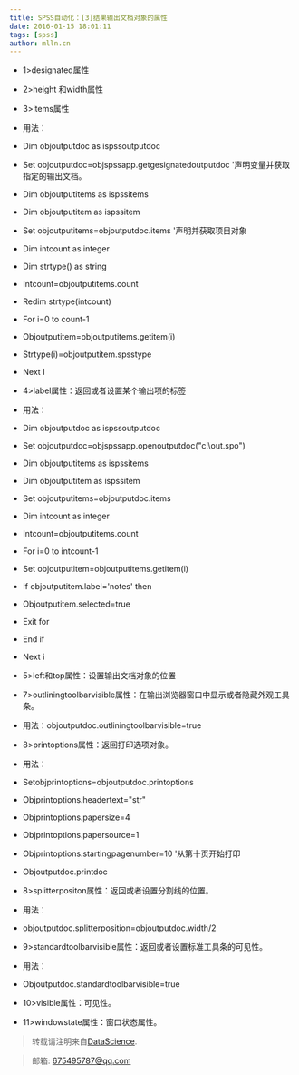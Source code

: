 ```yaml
---
title: SPSS自动化：[3]结果输出文档对象的属性
date: 2016-01-15 18:01:11
tags: [spss]
author: mlln.cn
---
```


- 1>designated属性

- 2>height 和width属性

- 3>items属性

- 用法：

- Dim objoutputdoc as ispssoutputdoc

- Set objoutputdoc=objspssapp.getgesignatedoutputdoc           '声明变量并获取指定的输出文档。

- Dim objoutputitems as ispssitems

- Dim objoutputitem as ispssitem

- Set objoutputitems=objoutputdoc.items         '声明并获取项目对象

- Dim intcount as integer

- Dim strtype() as string

- Intcount=objoutputitems.count

- Redim strtype(intcount)

- For i=0 to count-1

- Objoutputitem=objoutputitems.getitem(i)

- Strtype(i)=objoutputitem.spsstype

- Next I

- 4>label属性：返回或者设置某个输出项的标签

- 用法：

- Dim objoutputdoc as ispssoutputdoc

- Set objoutputdoc=objspssapp.openoutputdoc("c:\out.spo")

- Dim objoutputitems as ispssitems

- Dim objoutputitem as ispssitem

- Set objoutputitems=objoutputdoc.items

- Dim intcount as integer

- Intcount=objoutputitems.count

- For i=0 to intcount-1

- Set objoutputitem=objoutputitems.getitem(i)

- If objoutputitem.label='notes' then

- Objoutputitem.selected=true

- Exit for

- End if

- Next i

- 5>left和top属性：设置输出文档对象的位置

- 7>outliningtoolbarvisible属性：在输出浏览器窗口中显示或者隐藏外观工具条。

- 用法：objoutputdoc.outliningtoolbarvisible=true

- 8>printoptions属性：返回打印选项对象。

- 用法：

- Setobjprintoptions=objoutputdoc.printoptions

- Objprintoptions.headertext="str"

- Objprintoptions.papersize=4

- Objprintoptions.papersource=1

- Objprintoptions.startingpagenumber=10  '从第十页开始打印

- Objoutputdoc.printdoc

- 8>splitterpositon属性：返回或者设置分割线的位置。

- 用法：

- objoutputdoc.splitterposition=objoutputdoc.width/2

- 9>standardtoolbarvisible属性：返回或者设置标准工具条的可见性。

- 用法：

- Objoutputdoc.standardtoolbarvisible=true

- 10>visible属性：可见性。

- 11>windowstate属性：窗口状态属性。

> 转载请注明来自[DataScience](http://mlln.cn).

> 邮箱: 675495787@qq.com 
